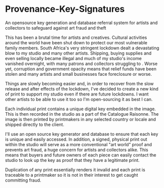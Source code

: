 # Provenance-Key-Signatures
An opensource key generation and database referral system for artists and collectors to safeguard against art fraud and theft


This has been a brutal time for artists and creatives. Cultural activities around the world have been shut down to protect our most vulnerable family members. South Africa's very stringent lockdown dealt a devastating blow to my studio and many other artists. Shipping, buying supplies and even selling locally became illegal and much of my studio's income vanished overnight, with many patrons and collectors struggling to . Worse yet, corruption and government opacity means that relief funds have been stolen and many artists and small businesses face foreclosure or worse.

Things are slowly becoming easier and, in order to recover from the slow release and after effects of the lockdown, I've decided to create a new kind of print to support my studio even if there are future lockdowns. I want other artists to be able to use it too so I'm open-sourcing it as best I can.

Each individual print contains a unique digital key embedded in the image. This is then recorded in the studio as a part of the Catalogue Raisonne. The image is then printed by printmakers in any selected country or locale and shipped directly to the client.

I'll use an open source key generator and database to ensure that each key is unique and easily accessed. In addition, a signed, physical print out within the studio will serve as a more conventional "art world" proof and prevents art fraud, a huge concern for artists and collectors alike. This means that buyers and future owners of each piece can easily contact the studio to look up the key as proof that they have a legitimate print. 

Duplication of any print essentially renders it invalid and each print is traceable to a printmaker so it is not in their interest to get caught committing fraud.
